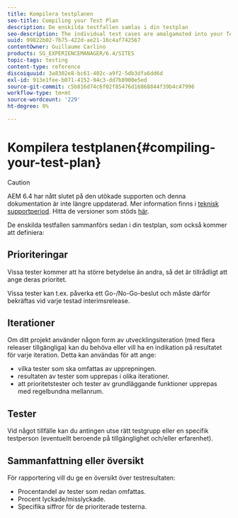 ```yaml
---
title: Kompilera testplanen
seo-title: Compiling your Test Plan
description: De enskilda testfallen samlas i din testplan
seo-description: The individual test cases are amalgamated into your Test Plan
uuid: 99822b02-7b75-422d-ae21-16c4af742567
contentOwner: Guillaume Carlino
products: SG_EXPERIENCEMANAGER/6.4/SITES
topic-tags: testing
content-type: reference
discoiquuid: 3a8302e8-bc61-402c-a9f2-5db3dfa6dd6d
exl-id: 913e1fee-b071-4152-94c3-dd7b8900e5ed
source-git-commit: c5b816d74c6f02f85476d16868844f39b4c47996
workflow-type: tm+mt
source-wordcount: '229'
ht-degree: 0%

---
```


# Kompilera testplanen{#compiling-your-test-plan}

>[!CAUTION]
>
>AEM 6.4 har nått slutet på den utökade supporten och denna dokumentation är inte längre uppdaterad. Mer information finns i [teknisk supportperiod](https://helpx.adobe.com/support/programs/eol-matrix.html). Hitta de versioner som stöds [här](https://experienceleague.adobe.com/docs/).

De enskilda testfallen sammanförs sedan i din testplan, som också kommer att definiera:

## Prioriteringar

Vissa tester kommer att ha större betydelse än andra, så det är tillrådligt att ange deras prioritet.

Vissa tester kan t.ex. påverka ett Go-/No-Go-beslut och måste därför bekräftas vid varje testad interimsrelease.

## Iterationer

Om ditt projekt använder någon form av utvecklingsiteration (med flera releaser tillgängliga) kan du behöva eller vill ha en indikation på resultatet för varje iteration. Detta kan användas för att ange:

* vilka tester som ska omfattas av upprepningen.
* resultaten av tester som upprepas i olika iterationer.
* att prioritetstester och tester av grundläggande funktioner upprepas med regelbundna mellanrum.

## Tester

Vid något tillfälle kan du antingen utse rätt testgrupp eller en specifik testperson (eventuellt beroende på tillgänglighet och/eller erfarenhet).

## Sammanfattning eller översikt

För rapportering vill du ge en översikt över testresultaten:

* Procentandel av tester som redan omfattas.
* Procent lyckade/misslyckade.
* Specifika siffror för de prioriterade testerna.
